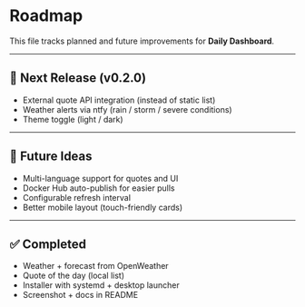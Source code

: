 # Roadmap

This file tracks planned and future improvements for **Daily Dashboard**.

---

## 🚀 Next Release (v0.2.0)
- External quote API integration (instead of static list)
- Weather alerts via ntfy (rain / storm / severe conditions)
- Theme toggle (light / dark)

---

## 🌱 Future Ideas
- Multi-language support for quotes and UI
- Docker Hub auto-publish for easier pulls
- Configurable refresh interval
- Better mobile layout (touch-friendly cards)

---

## ✅ Completed
- Weather + forecast from OpenWeather
- Quote of the day (local list)
- Installer with systemd + desktop launcher
- Screenshot + docs in README
